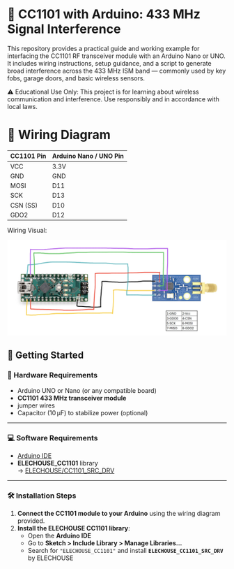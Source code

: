 # 📡 CC1101 with Arduino: 433 MHz Signal Interference

This repository provides a practical guide and working example for interfacing the CC1101 RF transceiver module with an Arduino Nano or UNO. It includes wiring instructions, setup guidance, and a script to generate broad interference across the 433 MHz ISM band — commonly used by key fobs, garage doors, and basic wireless sensors.

⚠️ Educational Use Only: This project is for learning about wireless communication and interference. Use responsibly and in accordance with local laws.


# 🔌 Wiring Diagram

| CC1101 Pin | Arduino Nano / UNO Pin |
|------------|------------------------|
| VCC        | 3.3V                   |
| GND        | GND                    |
| MOSI       | D11                    |
| SCK        | D13                    |
| CSN (SS)   | D10                    |
| GDO2       | D12                    |

Wiring Visual:

![Wiring Diagram](https://raw.githubusercontent.com/MasterMind825/ArduinoJammer433mhz/main/Screenshot%202025-06-04%20at%2018.40.59.png)

## 🚀 Getting Started

### 🧰 Hardware Requirements
- Arduino UNO or Nano (or any compatible board)
- **CC1101 433 MHz transceiver module**
- jumper wires
- Capacitor (10 µF) to stabilize power (optional)

---

### 💻 Software Requirements
- [Arduino IDE](https://www.arduino.cc/en/software)
- **ELECHOUSE_CC1101** library  
  → [ELECHOUSE/CC1101_SRC_DRV](https://github.com/ELECHOUSE/CC1101)

---

### 🛠 Installation Steps

1. **Connect the CC1101 module to your Arduino** using the wiring diagram provided.
2. **Install the ELECHOUSE CC1101 library**:
   - Open the **Arduino IDE**
   - Go to **Sketch > Include Library > Manage Libraries...**
   - Search for `"ELECHOUSE_CC1101"` and install **`ELECHOUSE_CC1101_SRC_DRV`** by ELECHOUSE

